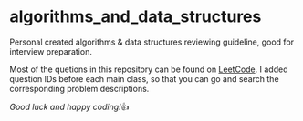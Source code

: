 # algorithms_and_data_structures
Personal created algorithms &amp; data structures reviewing guideline, good for interview preparation. 

Most of the quetions in this repository can be found on [LeetCode](https://leetcode.com/problemset/all/). I added question IDs before each main class, so that you can go and search the corresponding problem descriptions.

*Good luck and happy coding!*👍
